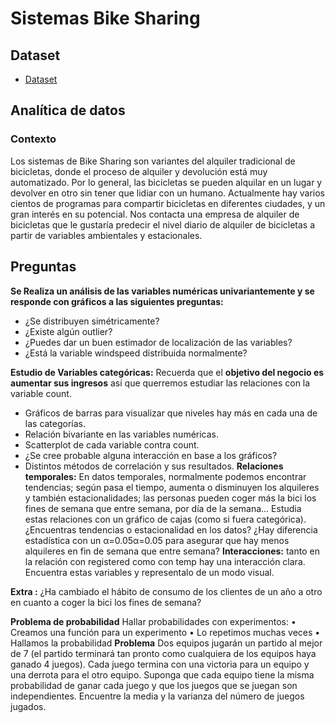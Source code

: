 # Sistemas Bike Sharing


## Dataset

- [Dataset](https://archive.ics.uci.edu/ml/datasets/bike+sharing+dataset)

##  Analítica de datos


### Contexto
Los sistemas de Bike Sharing son variantes del alquiler tradicional de bicicletas, donde el proceso de alquiler y devolución está muy automatizado. Por lo general, las bicicletas se pueden alquilar en un lugar y devolver en otro sin tener que lidiar con un humano.
Actualmente hay varios cientos de programas para compartir bicicletas en diferentes ciudades, y un gran interés en su potencial.
Nos contacta una empresa de alquiler de bicicletas que le gustaría predecir el nivel diario de alquiler de bicicletas a partir de variables ambientales y estacionales.
 
## Preguntas
 **Se Realiza un análisis de las variables numéricas univariantemente y se responde con gráficos a las siguientes preguntas:**
 - ¿Se distribuyen simétricamente?
 - ¿Existe algún outlier?
 - ¿Puedes dar un buen estimador de localización de las variables? 
 - ¿Está la variable windspeed distribuida normalmente? 

 **Estudio de Variables categóricas:**
Recuerda que el **objetivo del negocio es aumentar sus ingresos** así que querremos estudiar las relaciones con la variable count.
 - Gráficos de barras para visualizar que niveles hay más en cada una de las categorías. 
 - Relación bivariante en las variables numéricas. 
 - Scatterplot de cada variable contra count.
 - ¿Se cree probable alguna interacción en base a los gráficos?
 - Distintos métodos de correlación y sus resultados.
 **Relaciones temporales:**
En datos temporales, normalmente podemos encontrar tendencias; según pasa el tiempo, aumenta o disminuyen los alquileres y también estacionalidades; las personas pueden coger más la bici los fines de semana que entre semana, por día de la semana… Estudia estas relaciones con un gráfico de cajas (como si fuera categórica). ¿Encuentras tendencias o estacionalidad en los datos? ¿Hay diferencia estadística con un α=0.05α=0.05 para asegurar que hay menos alquileres en fin de semana que entre semana?
 **Interacciones:** tanto en la relación con registered como con temp hay una interacción clara. Encuentra estas variables y representalo de un modo visual.

 **Extra :** ¿Ha cambiado el hábito de consumo de los clientes de un año a otro en cuanto a coger la bici los fines de semana?
 
 **Problema de probabilidad**
Hallar probabilidades con experimentos:
•	Creamos una función para un experimento
•	Lo repetimos muchas veces
•	Hallamos la probabilidad
**Problema**
Dos equipos jugarán un partido al mejor de 7 (el partido terminará tan pronto como cualquiera de los equipos haya ganado 4 juegos). Cada juego termina con una victoria para un equipo y una derrota para el otro equipo.
Suponga que cada equipo tiene la misma probabilidad de ganar cada juego y que los juegos que se juegan son independientes.
Encuentre la media y la varianza del número de juegos jugados.
